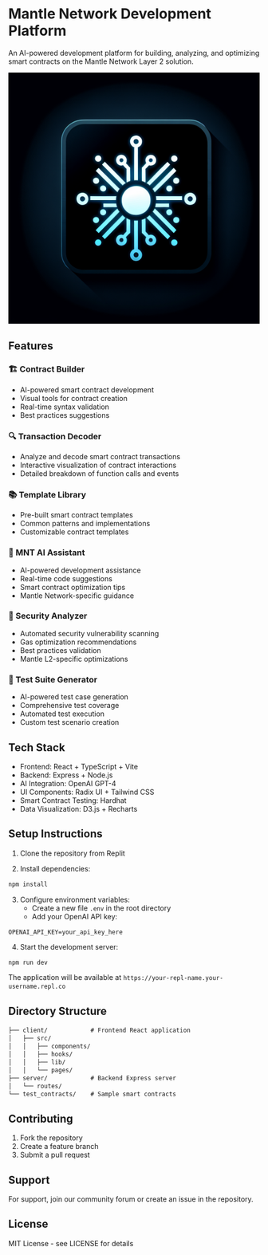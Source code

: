 # Mantle Network Development Platform

An AI-powered development platform for building, analyzing, and optimizing smart contracts on the Mantle Network Layer 2 solution.

![Mantle Network Development Platform](generated-icon.png)

## Features

### 🏗️ Contract Builder
- AI-powered smart contract development
- Visual tools for contract creation
- Real-time syntax validation
- Best practices suggestions

### 🔍 Transaction Decoder
- Analyze and decode smart contract transactions
- Interactive visualization of contract interactions
- Detailed breakdown of function calls and events

### 📚 Template Library
- Pre-built smart contract templates
- Common patterns and implementations
- Customizable contract templates

### 🤖 MNT AI Assistant
- AI-powered development assistance
- Real-time code suggestions
- Smart contract optimization tips
- Mantle Network-specific guidance

### 🔐 Security Analyzer
- Automated security vulnerability scanning
- Gas optimization recommendations
- Best practices validation
- Mantle L2-specific optimizations

### 🧪 Test Suite Generator
- AI-powered test case generation
- Comprehensive test coverage
- Automated test execution
- Custom test scenario creation

## Tech Stack

- Frontend: React + TypeScript + Vite
- Backend: Express + Node.js
- AI Integration: OpenAI GPT-4
- UI Components: Radix UI + Tailwind CSS
- Smart Contract Testing: Hardhat
- Data Visualization: D3.js + Recharts

## Setup Instructions

1. Clone the repository from Replit

2. Install dependencies:
```bash
npm install
```

3. Configure environment variables:
   - Create a new file `.env` in the root directory
   - Add your OpenAI API key:
```
OPENAI_API_KEY=your_api_key_here
```

4. Start the development server:
```bash
npm run dev
```

The application will be available at `https://your-repl-name.your-username.repl.co`

## Directory Structure

```
├── client/            # Frontend React application
│   ├── src/
│   │   ├── components/
│   │   ├── hooks/
│   │   ├── lib/
│   │   └── pages/
├── server/            # Backend Express server
│   └── routes/
└── test_contracts/    # Sample smart contracts
```

## Contributing

1. Fork the repository
2. Create a feature branch
3. Submit a pull request

## Support

For support, join our community forum or create an issue in the repository.

## License

MIT License - see LICENSE for details

